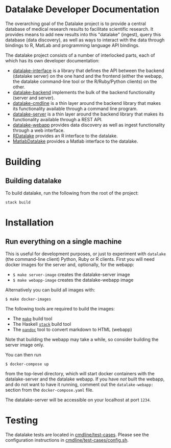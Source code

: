 # Datalake Developer Documentation

The overarching goal of the Datalake project is to provide a central database
of medical research results to facilitate scientific research. It provides means
to add new results into this "datalake" (ingest), query this database (data
discovery), as well as ways to interact with the data through bindings to R,
MatLab and programming language API bindings.

The datalake project consists of a number of interlocked parts, each of which
has its own developer documentation:

* [datalake-interface](interface/HACKING.md) is a library that defines the API
  between the backend (datalake server) on the one hand and the frontend (either
  the webapp, the datalake command-line tool or the R/Ruby/Python clients) on
  the other.
* [datalake-backend](backend/HACKING.md) implements the bulk of the backend
  functionality (server and server).
* [datalake-cmdline](cmdline/HACKING.md) is a thin layer around the backend library
  that makes its functionality available through a command line program.
* [datalake-server](server/HACKING.md) is a thin layer around the backend
  library that makes its functionality available through a REST API.
* [datalake-webapp](webapp/HACKING.md) provides data discovery as well as
  ingest functionality through a web interface.
* [RDatalake](RDatalake/HACKING.md) provides an R interface to the datalake.
* [MatlabDatalake](MatlabDatalake/HACKING.md) provides a Matlab interface to the
  datalake.

# Building

## Building datalake

To build datalake, run the following from the root of the project:

`stack build`

# Installation

## Run everything on a single machine

This is useful for development purposes, or just to experiment with `datalake`
(the command-line client) Python, Ruby or R clients. First you will need docker images for the server and, optionally, for the webapp:

* `$ make server-image` creates the datalake-server image
* `$ make webapp-image` creates the datalake-webapp image

Alternatively you can build all images with:

``` shell
$ make docker-images
```

The following tools are required to build the images:

* The [`make`](https://www.gnu.org/software/make/) build tool
* The Haskell [`stack`](https://docs.haskellstack.org/en/stable/README/) build
  tool
* The [`pandoc`](https://pandoc.org/) tool to convert markdown to HTML (webapp)

Note that building the webapp may take a while, so consider building the server
image only.

You can then run

``` shell
$ docker-compose up
```

from the top-level directory, which will start docker containers with the
datalake-server and the datalake webapp. If you have _not_ built the webapp,
and do not want to have it running, comment out the `datalake-webapp:` section
from the `docker-compose.yaml` file.

The datalake-server will be accessible on your localhost at port `1234`.

# Testing

The datalake tests are located in [cmdline/test-cases](cmdline/test-cases).
Please see the configuration instructions in
[cmdline/test-cases/config.sh](cmdline/test-cases/config.sh).
